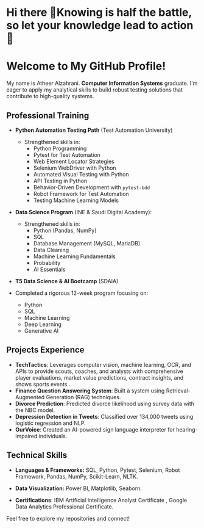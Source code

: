 # Hi there 👋Knowing is half the battle, so let your knowledge lead to action 🚀
# Welcome to My GitHub Profile!
My name is Atheer Alzahrani. **Computer Information Systems** graduate.  I'm eager to apply my analytical skills to build robust testing solutions that contribute to high-quality systems.

## Professional Training

- **Python Automation Testing Path** (Test Automation University)
  - Strengthened skills in:
    - Python Programming
    - Pytest for Test Automation
    - Web Element Locator Strategies
    - Selenium WebDriver with Python
    - Automated Visual Testing with Python
    - API Testing in Python
    - Behavior-Driven Development with `pytest-bdd`
    - Robot Framework for Test Automation
    - Testing Machine Learning Models

   
- **Data Science Program** (INE & Saudi Digital Academy):
  - Strengthened skills in:
    -  Python (Pandas, NumPy)
    -  SQL
    -  Database Management (MySQL, MariaDB)
    - Data Cleaning
    - Machine Learning Fundamentals
    - Probability
    - AI Essentials
   
 - **T5 Data Science & AI Bootcamp** (SDAIA)
  - Completed a rigorous 12-week program focusing on:
    - Python
    - SQL
    - Machine Learning
    - Deep Learning
    - Generative AI
      
   
      
## Projects Experience

- **TechTactics**: Leverages computer vision, machine learning, OCR, and APIs to provide scouts, coaches, and analysts with 
comprehensive player evaluations, market value predictions, contract insights, and shows sports events..
- **Finance Question Answering System**: Built a system using Retrieval-Augmented Generation (RAG) techniques.
- **Divorce Prediction**: Predicted divorce likelihood using survey data with the NBC model.
- **Depression Detection in Tweets**: Classified over 134,000 tweets using logistic regression and NLP.
- **OurVoice**: Created an AI-powered sign language interpreter for hearing-impaired individuals.
  

## Technical Skills
     
- **Languages & Frameworks:** SQL, Python, Pytest, Selenium, Robot Framework, Pandas, NumPy, Scikit-Learn, NLTK.
- **Data Visualization:** Power BI, Matplotlib, Seaborn.


- **Certifications**: IBM Artificial Intelligence Analyst Certificate , Google Data Analytics
Professional Certificate.



Feel free to explore my repositories and connect!



